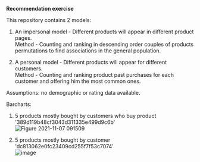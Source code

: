 **Recommendation exercise**

This repository contains 2 models:

1. An impersonal model - Different products will appear in different product pages.   
    Method - Counting and ranking in descending order couples of products permutations to find associations in the general population.
    
2. A personal model - Different products will appear for different customers.   
    Method - Counting and ranking product past purchases for each customer and offering him the most common ones.
    
Assumptions: no demographic or rating data available.

Barcharts:   
1. 5 products mostly bought by customers who buy product '389d119b48cf3043d311335e499d9c6b'   
![Figure 2021-11-07 091509](https://user-images.githubusercontent.com/54791267/140636115-3fe3c682-0bfc-45a4-9195-18a0bc6d243a.png)

2. 5 products mostly bought by customer 'dc813062e0fc23409cd255f7f53c7074'   
![image](https://user-images.githubusercontent.com/54791267/140636225-ce5dbf6b-7149-4235-bfe1-8b318eaf38e9.png)

